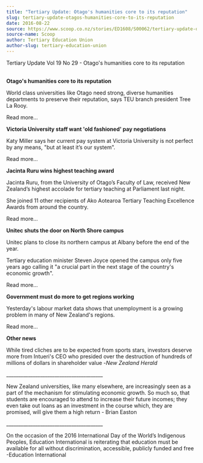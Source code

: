 ```yaml
---
title: "Tertiary Update: Otago's humanities core to its reputation"
slug: tertiary-update-otagos-humanities-core-to-its-reputation
date: 2016-08-22
source: https://www.scoop.co.nz/stories/ED1608/S00062/tertiary-update-otagos-humanities-core-to-its-reputation.htm
source-name: Scoop
author: Tertiary Education Union
author-slug: tertiary-education-union
---
```


<p>Tertiary Update Vol 19 No 29 - Otago's humanities core to
its reputation</p>

<p><br><strong>Otago's humanities core to its
reputation</strong></p>

<p>World class universities like Otago
need strong, diverse humanities departments to preserve
their reputation, says TEU branch president Tree La
Rooy.</p>

<p>Read more…</p>

<p><strong>Victoria
University staff want 'old fashioned' pay
negotiations</strong></p>

<p>Katy Miller says her current pay
system at Victoria University is not perfect by any means,
"but at least it’s our system".</p>

<p>Read more…</p>

<p><strong>Jacinta Ruru wins
highest teaching award</strong></p>

<p>Jacinta Ruru, from the
University of Otago’s Faculty of Law, received New
Zealand’s highest accolade for tertiary teaching at
Parliament last night.</p>

<p>She joined 11 other recipients of
Ako Aotearoa Tertiary Teaching Excellence Awards from around
the country.</p>

<p>Read more…</p>

<p><strong>Unitec shuts the
door on North Shore campus</strong></p>

<p>Unitec plans to close
its northern campus at Albany before the end of the
year.</p>

<p>Tertiary education minister Steven Joyce opened the
campus only five years ago calling it "a crucial part in the
next stage of the country's economic growth".<p>

<p>Read more…</p>

<p><strong>Government must
do more to get regions working</strong></p>

<p>Yesterday's labour
market data shows that unemployment is a growing problem in
many of New Zealand's regions.</p>

<p>Read more…</p>



<p><strong>Other
news</strong></p>

<p>While tired cliches are to be expected from
sports stars, investors deserve more from Intueri's CEO who
presided over the destruction of hundreds of millions of
dollars in shareholder value -<i>New Zealand
Herald</i></p>

<p>________________________________________</p>

<p>New
Zealand universities, like many elsewhere, are increasingly
seen as a part of the mechanism for stimulating economic
growth. So much so, that students are encouraged to attend
to increase their future incomes; they even take out loans
as an investment in the course which, they are promised,
will give them a high return - Brian
Easton</p>

<p>________________________________________</p>

<p>On
the occasion of the 2016 International Day of the World’s
Indigenous Peoples, Education International is reiterating
that education must be available for all without
discrimination, accessible, publicly funded and free -Education
International</p>











